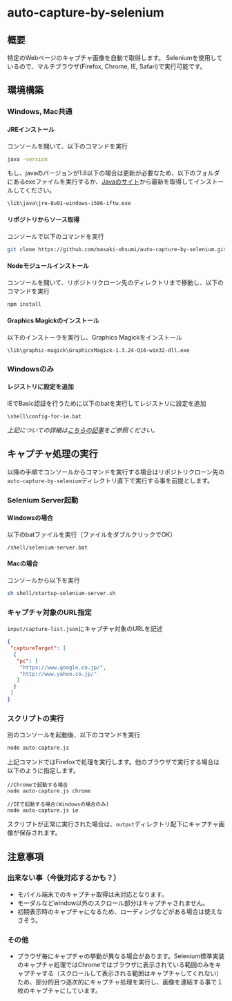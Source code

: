 # auto-capture-by-selenium

## 概要

特定のWebページのキャプチャ画像を自動で取得します。
Seleniumを使用しているので、マルチブラウザ(Firefox, Chrome, IE, Safari)で実行可能です。

## 環境構築

### Windows, Mac共通

#### JREインストール

コンソールを開いて、以下のコマンドを実行

```bash
java -version
```

もし、javaのバージョンが1.8以下の場合は更新が必要なため、以下のフォルダにあるexeファイルを実行するか、[Javaのサイト](https://java.com/ja/download/)から最新を取得してインストールしてください。

`\lib\java\jre-8u91-windows-i586-iftw.exe`

#### リポジトリからソース取得

コンソールで以下のコマンドを実行

```bash
git clone https://github.com/masaki-ohsumi/auto-capture-by-selenium.git
```

#### Nodeモジュールインストール

コンソールを開いて、リポジトリクローン先のディレクトリまで移動し、以下のコマンドを実行

```bash
npm install
```

#### Graphics Magickのインストール

以下のインストーラを実行し、Graphics Magickをインストール

`\lib\graphic-magick\GraphicsMagick-1.3.24-Q16-win32-dll.exe`

### Windowsのみ

#### レジストリに設定を追加

IEでBasic認証を行うために以下のbatを実行してレジストリに設定を追加

`\shell\config-for-ie.bat`

*上記についての詳細は[こちらの記事](http://aleetesting.blogspot.jp/2011/10/selenium-webdriver-tips.html)をご参照ください。*

## キャプチャ処理の実行

以降の手順でコンソールからコマンドを実行する場合はリポジトリクローン先の`auto-capture-by-selenium`ディレクトリ直下で実行する事を前提とします。

### Selenium Server起動

#### Windowsの場合

以下のbatファイルを実行（ファイルをダブルクリックでOK）

`/shell/selenium-server.bat`

#### Macの場合

コンソールから以下を実行

```bash
sh shell/startup-selenium-server.sh
```

### キャプチャ対象のURL指定

`input/capture-list.json`にキャプチャ対象のURLを記述

```json
{
 "captureTarget": [
  {
   "pc": [
    "https://www.google.co.jp/",
    "http://www.yahoo.co.jp/"
   ]
  }
 ]
}
```

### スクリプトの実行

別のコンソールを起動後、以下のコマンドを実行

```bash
node auto-capture.js
```

上記コマンドではFirefoxで処理を実行します。他のブラウザで実行する場合は以下のように指定します。

```
//Chromeで起動する場合
node auto-capture.js chrome

//IEで起動する場合(Windowsの場合のみ)
node auto-capture.js ie
```

スクリプトが正常に実行された場合は、`output`ディレクトリ配下にキャプチャ画像が保存されます。

## 注意事項

### 出来ない事（今後対応するかも？）

- モバイル端末でのキャプチャ取得は未対応となります。
- モーダルなどwindow以外のスクロール部分はキャプチャされません。
- 初期表示時のキャプチャになるため、ローディングなどがある場合は使えなさそう。

### その他

- ブラウザ毎にキャプチャの挙動が異なる場合があります。Selenium標準実装のキャプチャ処理ではChromeではブラウザに表示されている範囲のみをキャプチャする（スクロールして表示される範囲はキャプチャしてくれない）ため、部分的且つ逐次的にキャプチャ処理を実行し、画像を連結する事で１枚のキャプチャにしています。
